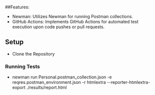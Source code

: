 ##Features:
- Newman: Utilizes Newman for running Postman collections.
- GitHub Actions: Implements GitHub Actions for automated test execution upon code pushes or pull requests.
## Setup
- Clone the Repository
### Running Tests
- newman run Personal.postman_collection.json -e reqres.postman_environment.json -r htmlextra --reporter-htmlextra-export ./results/report.html
